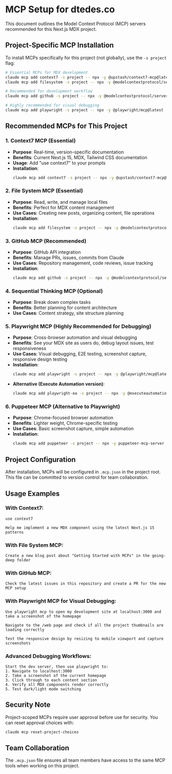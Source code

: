 # MCP Setup for dtedes.co

This document outlines the Model Context Protocol (MCP) servers recommended for this Next.js MDX project.

## Project-Specific MCP Installation

To install MCPs specifically for this project (not globally), use the `-s project` flag:

```bash
# Essential MCPs for MDX development
claude mcp add context7 -s project -- npx -y @upstash/context7-mcp@latest
claude mcp add filesystem -s project -- npx -y @modelcontextprotocol/server-filesystem@latest

# Recommended for development workflow
claude mcp add github -s project -- npx -y @modelcontextprotocol/server-github@latest

# Highly recommended for visual debugging
claude mcp add playwright -s project -- npx -y @playwright/mcp@latest
```

## Recommended MCPs for This Project

### 1. Context7 MCP (Essential)
- **Purpose**: Real-time, version-specific documentation
- **Benefits**: Current Next.js 15, MDX, Tailwind CSS documentation
- **Usage**: Add "use context7" to your prompts
- **Installation**: 
  ```bash
  claude mcp add context7 -s project -- npx -y @upstash/context7-mcp@latest
  ```

### 2. File System MCP (Essential)
- **Purpose**: Read, write, and manage local files
- **Benefits**: Perfect for MDX content management
- **Use Cases**: Creating new posts, organizing content, file operations
- **Installation**:
  ```bash
  claude mcp add filesystem -s project -- npx -y @modelcontextprotocol/server-filesystem@latest
  ```

### 3. GitHub MCP (Recommended)
- **Purpose**: GitHub API integration
- **Benefits**: Manage PRs, issues, commits from Claude
- **Use Cases**: Repository management, code reviews, issue tracking
- **Installation**:
  ```bash
  claude mcp add github -s project -- npx -y @modelcontextprotocol/server-github@latest
  ```

### 4. Sequential Thinking MCP (Optional)
- **Purpose**: Break down complex tasks
- **Benefits**: Better planning for content architecture
- **Use Cases**: Content strategy, site structure planning

### 5. Playwright MCP (Highly Recommended for Debugging)
- **Purpose**: Cross-browser automation and visual debugging
- **Benefits**: See your MDX site as users do, debug layout issues, test responsiveness
- **Use Cases**: Visual debugging, E2E testing, screenshot capture, responsive design testing
- **Installation**:
  ```bash
  claude mcp add playwright -s project -- npx -y @playwright/mcp@latest
  ```
- **Alternative (Execute Automation version)**:
  ```bash
  claude mcp add playwright-ea -s project -- npx -y @executeautomation/playwright-mcp-server
  ```

### 6. Puppeteer MCP (Alternative to Playwright)
- **Purpose**: Chrome-focused browser automation
- **Benefits**: Lighter weight, Chrome-specific testing
- **Use Cases**: Basic screenshot capture, simple automation
- **Installation**:
  ```bash
  claude mcp add puppeteer -s project -- npx -y puppeteer-mcp-server
  ```

## Project Configuration

After installation, MCPs will be configured in `.mcp.json` in the project root. This file can be committed to version control for team collaboration.

## Usage Examples

### With Context7:
```
use context7

Help me implement a new MDX component using the latest Next.js 15 patterns
```

### With File System MCP:
```
Create a new blog post about "Getting Started with MCPs" in the going-deep folder
```

### With GitHub MCP:
```
Check the latest issues in this repository and create a PR for the new MCP setup
```

### With Playwright MCP for Visual Debugging:
```
Use playwright mcp to open my development site at localhost:3000 and take a screenshot of the homepage

Navigate to the /web page and check if all the project thumbnails are loading correctly

Test the responsive design by resizing to mobile viewport and capture screenshots
```

### Advanced Debugging Workflows:
```
Start the dev server, then use playwright to:
1. Navigate to localhost:3000
2. Take a screenshot of the current homepage
3. Click through to each content section
4. Verify all MDX components render correctly
5. Test dark/light mode switching
```

## Security Note

Project-scoped MCPs require user approval before use for security. You can reset approval choices with:

```bash
claude mcp reset-project-choices
```

## Team Collaboration

The `.mcp.json` file ensures all team members have access to the same MCP tools when working on this project.